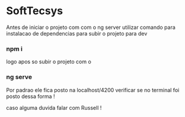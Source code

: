 # SoftTecsys

Antes de iniciar o projeto com com o ng server utilizar comando para instalacao de dependencias para subir o projeto para dev

### npm i 

logo apos so subir o projeto com o 

### ng serve

Por padrao ele fica posto na localhost/4200 verificar se no terminal foi posto dessa forma !

caso alguma duvida falar com Russell !